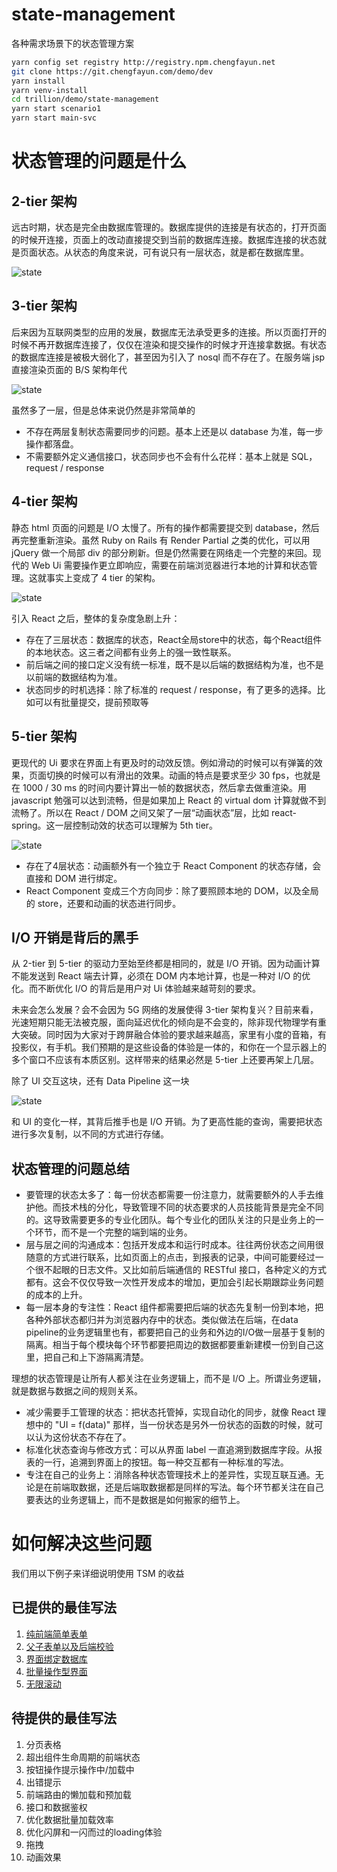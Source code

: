 # state-management

各种需求场景下的状态管理方案

```sh
yarn config set registry http://registry.npm.chengfayun.net
git clone https://git.chengfayun.com/demo/dev
yarn install
yarn venv-install
cd trillion/demo/state-management
yarn start scenario1
yarn start main-svc
```

# 状态管理的问题是什么

## 2-tier 架构

远古时期，状态是完全由数据库管理的。数据库提供的连接是有状态的，打开页面的时候开连接，页面上的改动直接提交到当前的数据库连接。数据库连接的状态就是页面状态。从状态的角度来说，可有说只有一层状态，就是都在数据库里。

![state](./README/2-tier.drawio.svg)

## 3-tier 架构

后来因为互联网类型的应用的发展，数据库无法承受更多的连接。所以页面打开的时候不再开数据库连接了，仅仅在渲染和提交操作的时候才开连接拿数据。有状态的数据库连接是被极大弱化了，甚至因为引入了 nosql 而不存在了。在服务端 jsp 直接渲染页面的 B/S 架构年代

![state](./README/3-tier.drawio.svg)

虽然多了一层，但是总体来说仍然是非常简单的

* 不存在两层复制状态需要同步的问题。基本上还是以 database 为准，每一步操作都落盘。
* 不需要额外定义通信接口，状态同步也不会有什么花样：基本上就是 SQL，request / response

## 4-tier 架构

静态 html 页面的问题是 I/O 太慢了。所有的操作都需要提交到 database，然后再完整重新渲染。虽然 Ruby on Rails 有 Render Partial 之类的优化，可以用 jQuery 做一个局部 div 的部分刷新。但是仍然需要在网络走一个完整的来回。现代的 Web Ui 需要操作更立即响应，需要在前端浏览器进行本地的计算和状态管理。这就事实上变成了 4 tier 的架构。

![state](./README/4-tier.drawio.svg)

引入 React 之后，整体的复杂度急剧上升：

* 存在了三层状态：数据库的状态，React全局store中的状态，每个React组件的本地状态。这三者之间都有业务上的强一致性联系。
* 前后端之间的接口定义没有统一标准，既不是以后端的数据结构为准，也不是以前端的数据结构为准。
* 状态同步的时机选择：除了标准的 request / response，有了更多的选择。比如可以有批量提交，提前预取等

## 5-tier 架构

更现代的 Ui 要求在界面上有更及时的动效反馈。例如滑动的时候可以有弹簧的效果，页面切换的时候可以有滑出的效果。动画的特点是要求至少 30 fps，也就是在 1000 / 30 ms 的时间内要计算出一帧的数据状态，然后拿去做重渲染。用 javascript 勉强可以达到流畅，但是如果加上 React 的 virtual dom 计算就做不到流畅了。所以在 React / DOM 之间又架了一层“动画状态”层，比如 react-spring。这一层控制动效的状态可以理解为 5th tier。

![state](./README/5-tier.drawio.svg)

* 存在了4层状态：动画额外有一个独立于 React Component 的状态存储，会直接和 DOM 进行绑定。
* React Component 变成三个方向同步：除了要照顾本地的 DOM，以及全局的 store，还要和动画的状态进行同步。

## I/O 开销是背后的黑手

从 2-tier 到 5-tier 的驱动力至始至终都是相同的，就是 I/O 开销。因为动画计算不能发送到 React 端去计算，必须在 DOM 内本地计算，也是一种对 I/O 的优化。而不断优化 I/O 的背后是用户对 Ui 体验越来越苛刻的要求。

未来会怎么发展？会不会因为 5G 网络的发展使得 3-tier 架构复兴？目前来看，光速短期只能无法被克服，面向延迟优化的倾向是不会变的，除非现代物理学有重大突破。同时因为大家对于跨屏融合体验的要求越来越高，家里有小度的音箱，有投影仪，有手机。我们预期的是这些设备的体验是一体的，和你在一个显示器上的多个窗口不应该有本质区别。这样带来的结果必然是 5-tier 上还要再架上几层。

除了 UI 交互这块，还有 Data Pipeline 这一块

![state](./README/data-pipeline.drawio.svg)

和 UI 的变化一样，其背后推手也是 I/O 开销。为了更高性能的查询，需要把状态进行多次复制，以不同的方式进行存储。

## 状态管理的问题总结

* 要管理的状态太多了：每一份状态都需要一份注意力，就需要额外的人手去维护他。而技术栈的分化，导致管理不同的状态要求的人员技能背景是完全不同的。这导致需要更多的专业化团队。每个专业化的团队关注的只是业务上的一个环节，而不是一个完整的端到端的业务。
* 层与层之间的沟通成本：包括开发成本和运行时成本。往往两份状态之间用很随意的方式进行联系，比如页面上的点击，到报表的记录，中间可能要经过一个很不起眼的日志文件。又比如前后端通信的 RESTful 接口，各种定义的方式都有。这会不仅仅导致一次性开发成本的增加，更加会引起长期跟踪业务问题的成本的上升。
* 每一层本身的专注性：React 组件都需要把后端的状态先复制一份到本地，把各种外部状态都归并为浏览器内存中的状态。类似做法在后端，在data pipeline的业务逻辑里也有，都要把自己的业务和外边的I/O做一层基于复制的隔离。相当于每个模块每个环节都要把周边的数据都要重新建模一份到自己这里，把自己和上下游隔离清楚。

理想的状态管理是让所有人都关注在业务逻辑上，而不是 I/O 上。所谓业务逻辑，就是数据与数据之间的规则关系。

* 减少需要手工管理的状态：把状态托管掉，实现自动化的同步，就像 React 理想中的 "UI = f(data)" 那样，当一份状态是另外一份状态的函数的时候，就可以认为这份状态不存在了。
* 标准化状态查询与修改方式：可以从界面 label 一直追溯到数据库字段。从报表的一行，追溯到界面上的按钮。每一种交互都有一种标准的写法。
* 专注在自己的业务上：消除各种状态管理技术上的差异性，实现互联互通。无论是在前端取数据，还是后端取数据都是同样的写法。每个环节都关注在自己要表达的业务逻辑上，而不是数据是如何搬家的细节上。

# 如何解决这些问题

我们用以下例子来详细说明使用 TSM 的收益

## 已提供的最佳写法

1. [纯前端简单表单](src/Scenario1)
1. [父子表单以及后端校验](src/Scenario2)
1. [界面绑定数据库](src/Scenario3)
1. [批量操作型界面](src/Scenario4)
1. [无限滚动](src/Scenario5)

## 待提供的最佳写法

1. 分页表格
1. 超出组件生命周期的前端状态
1. 按钮操作提示操作中/加载中
1. 出错提示
1. 前端路由的懒加载和预加载
1. 接口和数据鉴权
1. 优化数据批量加载效率
1. 优化闪屏和一闪而过的loading体验
1. 拖拽
1. 动画效果


